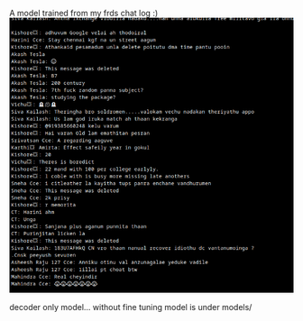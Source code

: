 A model trained from my frds chat log :)
<img src="screenshot.png">

decoder only model... without fine tuning 
model is under models/


